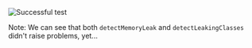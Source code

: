 ![Successful test](/snapshot/memory_leak_4.png)

Note:
We can see that both `detectMemoryLeak` and `detectLeakingClasses` didn't raise problems, yet...
